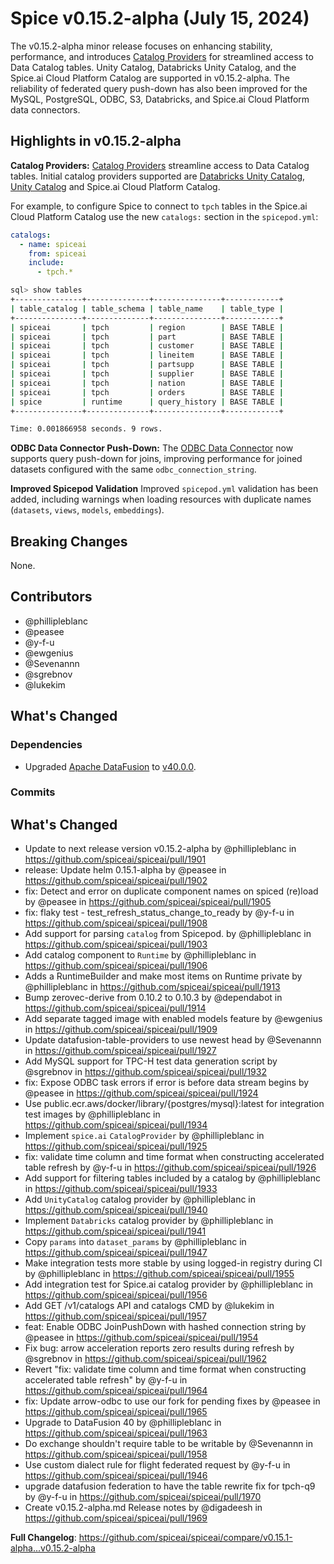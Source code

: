 # Spice v0.15.2-alpha (July 15, 2024)

The v0.15.2-alpha minor release focuses on enhancing stability, performance, and introduces [Catalog Providers](https://docs.spiceai.org/components/catalogs) for streamlined access to Data Catalog tables. Unity Catalog, Databricks Unity Catalog, and the Spice.ai Cloud Platform Catalog are supported in v0.15.2-alpha. The reliability of federated query push-down has also been improved for the MySQL, PostgreSQL, ODBC, S3, Databricks, and Spice.ai Cloud Platform data connectors.

## Highlights in v0.15.2-alpha

**Catalog Providers:** [Catalog Providers](https://docs.spiceai.org/components/catalogs) streamline access to Data Catalog tables. Initial catalog providers supported are [Databricks Unity Catalog](https://www.databricks.com/product/unity-catalog), [Unity Catalog](https://github.com/unitycatalog/unitycatalog/tree/main) and Spice.ai Cloud Platform Catalog.

For example, to configure Spice to connect to `tpch` tables in the Spice.ai Cloud Platform Catalog use the new `catalogs:` section in the `spicepod.yml`:

```yaml
catalogs:
  - name: spiceai
    from: spiceai
    include:
      - tpch.*
```

```bash
sql> show tables
+---------------+--------------+---------------+------------+
| table_catalog | table_schema | table_name    | table_type |
+---------------+--------------+---------------+------------+
| spiceai       | tpch         | region        | BASE TABLE |
| spiceai       | tpch         | part          | BASE TABLE |
| spiceai       | tpch         | customer      | BASE TABLE |
| spiceai       | tpch         | lineitem      | BASE TABLE |
| spiceai       | tpch         | partsupp      | BASE TABLE |
| spiceai       | tpch         | supplier      | BASE TABLE |
| spiceai       | tpch         | nation        | BASE TABLE |
| spiceai       | tpch         | orders        | BASE TABLE |
| spice         | runtime      | query_history | BASE TABLE |
+---------------+--------------+---------------+------------+

Time: 0.001866958 seconds. 9 rows.
```

**ODBC Data Connector Push-Down:** The [ODBC Data Connector](https://docs.spiceai.org/components/data-connectors/odbc) now supports query push-down for joins, improving performance for joined datasets configured with the same `odbc_connection_string`.

**Improved Spicepod Validation** Improved `spicepod.yml` validation has been added, including warnings when loading resources with duplicate names (`datasets`, `views`, `models`, `embeddings`).

## Breaking Changes

None.

## Contributors

- @phillipleblanc
- @peasee
- @y-f-u
- @ewgenius
- @Sevenannn
- @sgrebnov
- @lukekim

## What's Changed

### Dependencies

- Upgraded [Apache DataFusion](https://datafusion.apache.org/) to [v40.0.0](https://crates.io/crates/datafusion/40.0.0).

### Commits

## What's Changed
- Update to next release version v0.15.2-alpha by @phillipleblanc in https://github.com/spiceai/spiceai/pull/1901
- release: Update helm 0.15.1-alpha by @peasee in https://github.com/spiceai/spiceai/pull/1902
- fix: Detect and error on duplicate component names on spiced (re)load by @peasee in https://github.com/spiceai/spiceai/pull/1905
- fix: flaky test - test_refresh_status_change_to_ready by @y-f-u in https://github.com/spiceai/spiceai/pull/1908
- Add support for parsing `catalog` from Spicepod. by @phillipleblanc in https://github.com/spiceai/spiceai/pull/1903
- Add catalog component to `Runtime` by @phillipleblanc in https://github.com/spiceai/spiceai/pull/1906
- Adds a RuntimeBuilder and make most items on Runtime private by @phillipleblanc in https://github.com/spiceai/spiceai/pull/1913
- Bump zerovec-derive from 0.10.2 to 0.10.3 by @dependabot in https://github.com/spiceai/spiceai/pull/1914
- Add separate tagged image with enabled models feature by @ewgenius in https://github.com/spiceai/spiceai/pull/1909
- Update datafusion-table-providers to use newest head by @Sevenannn in https://github.com/spiceai/spiceai/pull/1927
- Add MySQL support for TPC-H test data generation script by @sgrebnov in https://github.com/spiceai/spiceai/pull/1932
- fix: Expose ODBC task errors if error is before data stream begins by @peasee in https://github.com/spiceai/spiceai/pull/1924
- Use public.ecr.aws/docker/library/{postgres/mysql}:latest for integration test images by @phillipleblanc in https://github.com/spiceai/spiceai/pull/1934
- Implement `spice.ai` `CatalogProvider` by @phillipleblanc in https://github.com/spiceai/spiceai/pull/1925
- fix: validate time column and time format when constructing accelerated table refresh by @y-f-u in https://github.com/spiceai/spiceai/pull/1926
- Add support for filtering tables included by a catalog by @phillipleblanc in https://github.com/spiceai/spiceai/pull/1933
- Add `UnityCatalog` catalog provider by @phillipleblanc in https://github.com/spiceai/spiceai/pull/1940
- Implement `Databricks` catalog provider by @phillipleblanc in https://github.com/spiceai/spiceai/pull/1941
- Copy `params` into `dataset_params` by @phillipleblanc in https://github.com/spiceai/spiceai/pull/1947
- Make integration tests more stable by using logged-in registry during CI by @phillipleblanc in https://github.com/spiceai/spiceai/pull/1955
- Add integration test for Spice.ai catalog provider by @phillipleblanc in https://github.com/spiceai/spiceai/pull/1956
- Add GET /v1/catalogs API and catalogs CMD by @lukekim in https://github.com/spiceai/spiceai/pull/1957
- feat: Enable ODBC JoinPushDown with hashed connection string by @peasee in https://github.com/spiceai/spiceai/pull/1954
- Fix bug: arrow acceleration reports zero results during refresh by @sgrebnov in https://github.com/spiceai/spiceai/pull/1962
- Revert "fix: validate time column and time format when constructing accelerated table refresh" by @y-f-u in https://github.com/spiceai/spiceai/pull/1964
- fix: Update arrow-odbc to use our fork for pending fixes by @peasee in https://github.com/spiceai/spiceai/pull/1965
- Upgrade to DataFusion 40 by @phillipleblanc in https://github.com/spiceai/spiceai/pull/1963
- Do exchange shouldn't require table to be writable by @Sevenannn in https://github.com/spiceai/spiceai/pull/1958
- Use custom dialect rule for flight federated request by @y-f-u in https://github.com/spiceai/spiceai/pull/1946
- upgrade datafusion federation to have the table rewrite fix for tpch-q9 by @y-f-u in https://github.com/spiceai/spiceai/pull/1970
- Create v0.15.2-alpha.md Release notes by @digadeesh in https://github.com/spiceai/spiceai/pull/1969


**Full Changelog**: https://github.com/spiceai/spiceai/compare/v0.15.1-alpha...v0.15.2-alpha
